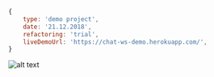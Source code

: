 ```javascript
{
	type: 'demo project',
	date: '21.12.2018',
	refactoring: 'trial',
	liveDemoUrl: 'https://chat-ws-demo.herokuapp.com/',
}
```
![alt text](https://team2d.github.io/chat-ws-demo/scr.PNG)
